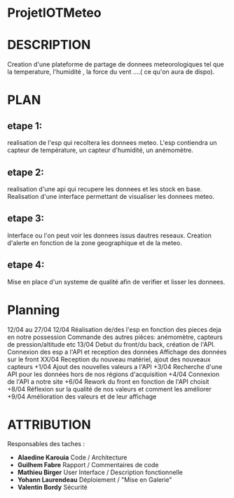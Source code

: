 # ProjetIOTMeteo


# DESCRIPTION

Creation d'une plateforme de partage de donnees meteorologiques tel que la temperature, l'humidité , la force du vent ....( ce qu'on aura de dispo).

# PLAN

## etape 1:
realisation de l'esp qui recoltera les donnees meteo. L'esp contiendra un capteur de température, un capteur d'humidité, un anémomètre.

## etape 2:
realisation d'une api qui recupere les donnees et les stock en base.
Realisation d'une interface permettant de visualiser les donnees meteo.

## etape 3:
Interface ou l'on peut voir les donnees issus dautres reseaux.
Creation d'alerte en fonction de la zone geographique et de la meteo.

## etape 4:
Mise en place d'un systeme de qualité afin de verifier et lisser les donnees.

# Planning
12/04 au 27/04
12/04 Réalisation de/des l'esp en fonction des pieces deja en notre possession
      Commande des autres pièces: anémomètre, capteurs de pression/altitude etc
13/04 Debut du front/du back, création de l'API.
      Connexion des esp a l'API et reception des données
      Affichage des données sur le front
XX/04 Reception du nouveau matériel, ajout des nouveaux capteurs
+1/04 Ajout des nouvelles valeurs a l'API
+3/04 Recherche d'une API pour les données hors de nos régions d'acquisition 
+4/04 Connexion de l'API a notre site
+6/04 Rework du front en fonction de l'API choisit
+8/04 Réflexion sur la qualité de nos valeurs et comment les améliorer
+9/04 Amélioration des valeurs et de leur affichage


# ATTRIBUTION

Responsables des taches : 
- **Alaedine Karouia** Code / Architecture
- **Guilhem Fabre** Rapport / Commentaires de code
- **Mathieu Birger** User Interface / Description fonctionnelle
- **Yohann Laurendeau** Déploiement / "Mise en Galerie"
- **Valentin Bordy** Sécurité
